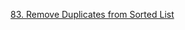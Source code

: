 [83. Remove Duplicates from Sorted List](https://leetcode.com/problems/remove-duplicates-from-sorted-list/)
